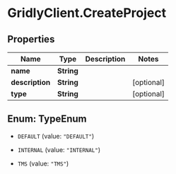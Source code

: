# GridlyClient.CreateProject

## Properties

Name | Type | Description | Notes
------------ | ------------- | ------------- | -------------
**name** | **String** |  | 
**description** | **String** |  | [optional] 
**type** | **String** |  | [optional] 



## Enum: TypeEnum


* `DEFAULT` (value: `"DEFAULT"`)

* `INTERNAL` (value: `"INTERNAL"`)

* `TMS` (value: `"TMS"`)




